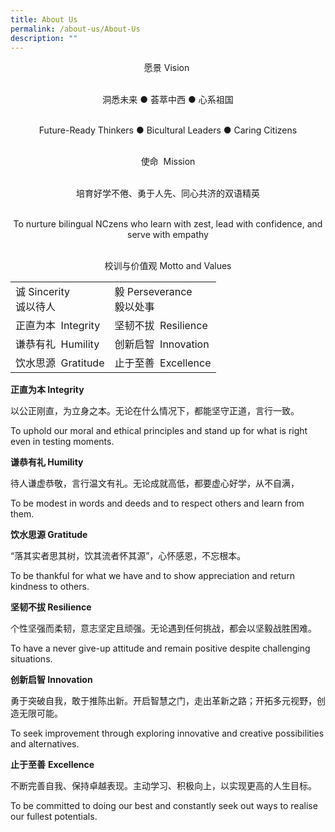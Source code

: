 ```yaml
---
title: About Us
permalink: /about-us/About-Us
description: ""
---
```

<center>
	
愿景 Vision 

<br>洞悉未来 ● 荟萃中西 ● 心系祖国

<br>Future-Ready Thinkers ● Bicultural Leaders ● Caring Citizens
	
<br>
使命  Mission

<br>培育好学不倦、勇于人先、同心共济的双语精英

<br>To nurture bilingual NCzens who learn with zest, lead with confidence, and serve with empathy
	
<br>
校训与价值观 Motto and Values

</center>



|  | |
| -------- | -------- | 
| 诚 Sincerity  <br>诚以待人     | 毅 Perseverance  <br>毅以处事     |
|正直为本  Integrity|坚韧不拔  Resilience
|谦恭有礼  Humility|创新启智  Innovation
|饮水思源  Gratitude|止于至善  Excellence

**正直为本 Integrity**  

以公正刚直，为立身之本。无论在什么情况下，都能坚守正道，言行一致。

To uphold our moral and ethical principles and stand up for what is right even in testing moments.

**谦恭有礼 Humility** 

待人谦虚恭敬，言行温文有礼。无论成就高低，都要虚心好学，从不自满，

To be modest in words and deeds and to respect others and learn from them. 

  

**饮水思源 Gratitude** 

“落其实者思其树，饮其流者怀其源”，心怀感恩，不忘根本。 

To be thankful for what we have and to show appreciation and return kindness to others.

  

**坚韧不拔 Resilience**

个性坚强而柔韧，意志坚定且顽强。无论遇到任何挑战，都会以坚毅战胜困难。

To have a never give-up attitude and remain positive despite challenging situations.

  

**创新启智 Innovation**

勇于突破自我，敢于推陈出新。开启智慧之门，走出革新之路；开拓多元视野，创造无限可能。

To seek improvement through exploring innovative and creative possibilities and alternatives.

  

**止于至善** **Excellence**

不断完善自我、保持卓越表现。主动学习、积极向上，以实现更高的人生目标。

To be committed to doing our best and constantly seek out ways to realise our fullest potentials.